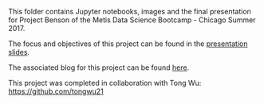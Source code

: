 This folder contains Jupyter notebooks, images and the final presentation for Project Benson of the Metis Data Science Bootcamp - Chicago Summer 2017.

The focus and objectives of this project can be found in the [presentation slides](https://github.com/igabr/Metis_Projects_Chicago_2017/blob/master/01-Project-Benson/Benson%20Project%20Presentation.key).

The associated blog for this project can be found [here](https://www.ibrahimgabr.com/blog/2017/7/10/project-1-metis-complete).

This project was completed in collaboration with Tong Wu: https://github.com/tongwu21
